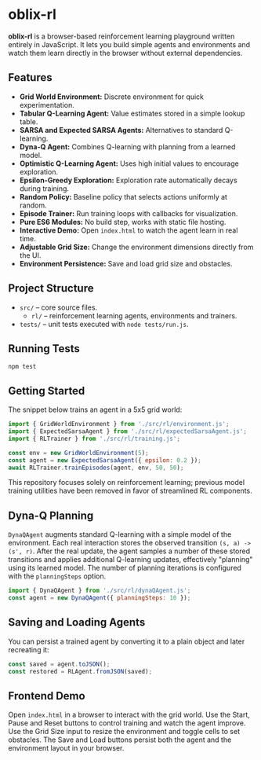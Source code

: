 # oblix-rl

**oblix-rl** is a browser-based reinforcement learning playground written entirely in JavaScript. It lets you build simple agents and environments and watch them learn directly in the browser without external dependencies.

## Features

- **Grid World Environment:** Discrete environment for quick experimentation.
- **Tabular Q-Learning Agent:** Value estimates stored in a simple lookup table.
- **SARSA and Expected SARSA Agents:** Alternatives to standard Q-learning.
- **Dyna-Q Agent:** Combines Q-learning with planning from a learned model.
- **Optimistic Q-Learning Agent:** Uses high initial values to encourage exploration.
- **Epsilon-Greedy Exploration:** Exploration rate automatically decays during training.
- **Random Policy:** Baseline policy that selects actions uniformly at random.
- **Episode Trainer:** Run training loops with callbacks for visualization.
- **Pure ES6 Modules:** No build step, works with static file hosting.
- **Interactive Demo:** Open `index.html` to watch the agent learn in real time.
- **Adjustable Grid Size:** Change the environment dimensions directly from the UI.
- **Environment Persistence:** Save and load grid size and obstacles.

## Project Structure

- `src/` – core source files.
  - `rl/` – reinforcement learning agents, environments and trainers.
- `tests/` – unit tests executed with `node tests/run.js`.

## Running Tests

```
npm test
```

## Getting Started

The snippet below trains an agent in a 5x5 grid world:

```js
import { GridWorldEnvironment } from './src/rl/environment.js';
import { ExpectedSarsaAgent } from './src/rl/expectedSarsaAgent.js';
import { RLTrainer } from './src/rl/training.js';

const env = new GridWorldEnvironment(5);
const agent = new ExpectedSarsaAgent({ epsilon: 0.2 });
await RLTrainer.trainEpisodes(agent, env, 50, 50);
```

This repository focuses solely on reinforcement learning; previous model training utilities have been removed in favor of streamlined RL components.

## Dyna-Q Planning

`DynaQAgent` augments standard Q-learning with a simple model of the environment. Each real interaction stores the observed transition `(s, a) -> (s', r)`. After the real update, the agent samples a number of these stored transitions and applies additional Q-learning updates, effectively "planning" using its learned model. The number of planning iterations is configured with the `planningSteps` option.

```js
import { DynaQAgent } from './src/rl/dynaQAgent.js';
const agent = new DynaQAgent({ planningSteps: 10 });
```

## Saving and Loading Agents

You can persist a trained agent by converting it to a plain object and later recreating it:

```js
const saved = agent.toJSON();
const restored = RLAgent.fromJSON(saved);
```

## Frontend Demo

Open `index.html` in a browser to interact with the grid world. Use the Start, Pause and Reset buttons to control training and watch the agent improve.
Use the Grid Size input to resize the environment and toggle cells to set obstacles. The Save and Load buttons persist both the agent and the environment layout in your browser.
